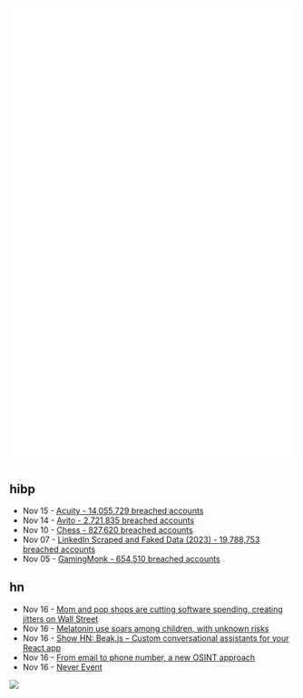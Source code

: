 ![Metrics](https://raw.githubusercontent.com/phixion/phixion/master/metrics.svg)

## hibp

<!--
for https://github.com/phixion/phixion/blob/main/.github/workflows/feeds.yml
-->
<!--START_SECTION:haveibeenpwnd-->
- Nov 15 - [Acuity - 14,055,729 breached accounts](https://haveibeenpwned.com/PwnedWebsites#Acuity)
- Nov 14 - [Avito - 2,721,835 breached accounts](https://haveibeenpwned.com/PwnedWebsites#Avito)
- Nov 10 - [Chess - 827,620 breached accounts](https://haveibeenpwned.com/PwnedWebsites#Chess)
- Nov 07 - [LinkedIn Scraped and Faked Data (2023) - 19,788,753 breached accounts](https://haveibeenpwned.com/PwnedWebsites#LinkedInScrape2023)
- Nov 05 - [GamingMonk - 654,510 breached accounts](https://haveibeenpwned.com/PwnedWebsites#GamingMonk)
<!--END_SECTION:haveibeenpwnd-->

## hn

<!--
for https://github.com/phixion/phixion/blob/main/.github/workflows/feeds.yml
-->
<!--START_SECTION:hn-->
- Nov 16 - [Mom and pop shops are cutting software spending, creating jitters on Wall Street](https://www.cnbc.com/2023/11/16/mom-and-pop-shops-cut-software-spending-creating-wall-street-jitters.html)
- Nov 16 - [Melatonin use soars among children, with unknown risks](https://www.colorado.edu/today/2023/11/13/melatonin-use-soars-among-children-unknown-risks)
- Nov 16 - [Show HN: Beak.js – Custom conversational assistants for your React app](https://github.com/mme/beakjs)
- Nov 16 - [From email to phone number, a new OSINT approach](https://www.martinvigo.com/email2phonenumber/)
- Nov 16 - [Never Event](https://en.wikipedia.org/wiki/Never_event)
<!--END_SECTION:hn-->

<!--
for https://yhype.me
-->
![](https://hit.yhype.me/github/profile?user_id=13013670)
